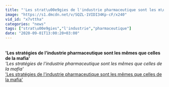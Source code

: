 ```yaml
---
title: "'Les strat\u00e9gies de l'industrie pharmaceutique sont les m\u00eames que celles de la mafia'"
image: "https://s1.dmcdn.net/v/SQZL-1VIDI34Kp-cF/x240"
vid_id: "x7vttha"
categories: "news"
tags: ["strat\u00e9gies","l'industrie","pharmaceutique"]
date: "2020-09-01T13:00:20+03:00"
---
```

<br><b>'Les stratégies de l'industrie pharmaceutique sont les mêmes que celles de la mafia'</b><br> <i>'Les stratégies de l'industrie pharmaceutique sont les mêmes que celles de la mafia'</i><br> <u>'Les stratégies de l'industrie pharmaceutique sont les mêmes que celles de la mafia'</u>
